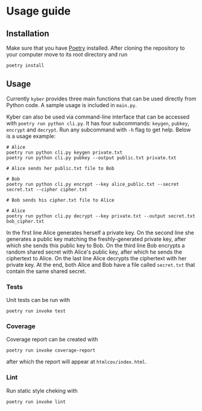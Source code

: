 # Usage guide

## Installation

Make sure that you have [Poetry](https://python-poetry.org/) installed. After cloning the repository to your computer move to its root directory and run

```
poetry install
```

## Usage

Currently `kyber` provides three main functions that can be used directly from Python code. A sample usage is included in  `main.py`.

Kyber can also be used via command-line interface that can be accessed with `poetry run python cli.py`. It has four subcommands: `keygen`, `pubkey`, `encrypt` and `decrypt`. Run any subcommand with `-h` flag to get help. Below is a usage example:

```
# Alice
poetry run python cli.py keygen private.txt
poetry run python cli.py pubkey --output public.txt private.txt

# Alice sends her public.txt file to Bob

# Bob
poetry run python cli.py encrypt --key alice_public.txt --secret secret.txt --cipher cipher.txt

# Bob sends his cipher.txt file to Alice

# Alice
poetry run python cli.py decrypt --key private.txt --output secret.txt bob_cipher.txt
```

In the first line Alice generates herself a private key. On the second line she generates a public key matching the freshly-generated private key, after which she sends this public key to Bob. On the third line Bob encrypts a random shared secret with Alice's public key, after which he sends the ciphertext to Alice. On the last line Alice decrypts the ciphertext with her private key. At the end, both Alice and Bob have a file called `secret.txt` that contain the same shared secret.

### Tests

Unit tests can be run with

```
poetry run invoke test
```

### Coverage

Coverage report can be created with

```
poetry run invoke coverage-report
```

after which the report will appear at `htmlcov/index.html`.

### Lint

Run static style cheking with

```
poetry run invoke lint
```
